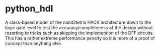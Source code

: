# python_hdl

A class-based model of the nand2tetris HACK architecture down to the logic gate level to test the accuracy/completeness of the design without resorting to tricks such as skipping the implemention of the DFF circuits. This has a rather extreme performance penalty so it is more of a proof of concept than anything else.